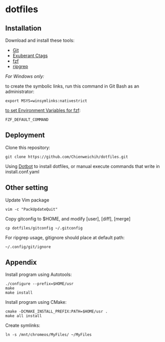 # dotfiles

## Installation

Download and install these tools:

* [Git][git]
* [Exuberant Ctags][ctags]
* [fzf][fzf]
* [ripgrep][rg]

_For Windows only:_

to create the symbolic links, run this command in Git Bash as an administrator:

    export MSYS=winsymlinks:nativestrict

[to set Environment Variables for fzf][fzf-wiki]:

    FZF_DEFAULT_COMMAND

## Deployment

Clone this repository:

    git clone https://github.com/Chienweichih/dotfiles.git

Using [Dotbot][dotbot] to install dotfiles, or manual execute commands that write in install.conf.yaml

## Other setting

Update Vim package

    vim -c "PackUpdateQuit"

Copy gitconfig to $HOME, and modify [user], [diff], [merge]

    cp dotfiles/gitconfig ~/.gitconfig

For ripgrep usage, gitignore should place at default path:

    ~/.config/git/ignore

## Appendix

Install program using Autotools:

    ./configure --prefix=$HOME/usr
    make
    make install

Install program using CMake:

    cmake -DCMAKE_INSTALL_PREFIX:PATH=$HOME/usr .
    make all install

Create symlinks:

    ln -s /mnt/chromeos/MyFiles/ ~/MyFiles



[git]: <https://git-scm.com/download/>
[ctags]: <https://sourceforge.net/projects/ctags/files/>
[fzf]: <https://github.com/junegunn/fzf/releases>
[rg]: <https://github.com/BurntSushi/ripgrep/releases>
[fzf-wiki]: <https://github.com/junegunn/fzf/wiki/Windows>
[dotbot]: <https://github.com/anishathalye/dotbot>

